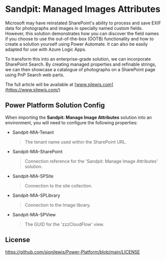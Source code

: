 # Sandpit: Managed Images Attributes

Microsoft may have reinstated SharePoint's ability to process and save EXIF data for photographs and images in specially named custom fields. However, this solution demonstrates how you can discover the field names if you choose to use the out-of-the-box (OOTB) functionality and how to create a solution yourself using Power Automate. It can also be easily adapted for use with Azure Logic Apps.

To transform this into an enterprise-grade solution, we can incorporate SharePoint Search. By creating managed properties and refinable strings, we can then showcase a catalogue of photographs on a SharePoint page using PnP Search web parts.

The full article will be available at [www.sjlewis.com](https://www.sjlewis.com/)

## Power Platform Solution Config

When importing the **Sandpit: Manage Image Attributes** solution into an environment, you will need to configure the following properties:

- Sandpit-MIA-Tenant
  > The tenant name used within the SharePoint URL.
- Sandpit-MIA-SharePoint
  > Connection reference for the 'Sandpit: Manage Image Attributes' solution.
- Sandpit-MIA-SPSite
  > Connection to the site collection.
- Sandpit-MIA-SPLibrary
  > Connection to the Image library.
- Sandpit-MIA-SPView
  > The GUID for the 'zzzCloudFlow' view.

## License
https://github.com/sionjlewis/Power-Platform/blob/main/LICENSE
